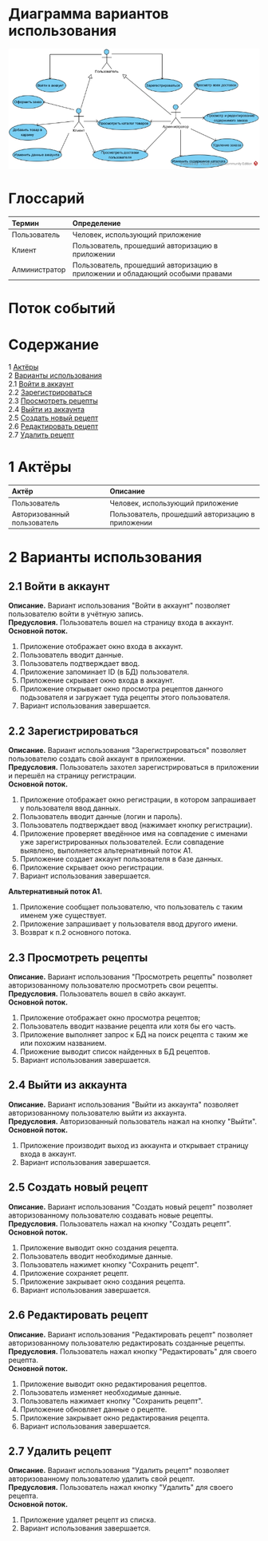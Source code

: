 # Диаграмма вариантов использования

![Диаграмма вариантов использования](https://github.com/WadimAndrianov/mobapp/blob/main/Diagrams/images/Use%20Case%20Diagram1.png) 
  
# Глоссарий

| Термин | Определение |
|:--|:--|
| Пользователь | Человек, использующий приложение |
| Клиент | Пользователь, прошедший авторизацию в приложении |
| Алминистратор | Пользователь, прошедший авторизацию в приложении и обладающий особыми правами |
  
# Поток событий 

# Содержание
1 [Актёры](#1)  
2 [Варианты использования](#2)  
2.1 [Войти в аккаунт](#21)  
2.2 [Зарегистрироваться](#22)    
2.3 [Просмотреть рецепты](#23)  
2.4 [Выйти из аккаунта](#24)  
2.5 [Создать новый рецепт](#25)  
2.6 [Редактировать рецепт](#26)  
2.7 [Удалить рецепт](#27)     

<a name="1"/>

# 1 Актёры

| Актёр | Описание |
|:--|:--|
| Пользователь | Человек, использующий приложение |
| Авторизованный пользователь | Пользователь, прошедший авторизацию в приложении |

<a name="2"/>

# 2 Варианты использования

<a name="21"/>

## 2.1 Войти в аккаунт

**Описание.** Вариант использования "Войти в аккаунт" позволяет пользователю войти в учётную запись.  
**Предусловия.** Пользователь вошел на страницу входа в аккаунт.  
**Основной поток.**
1. Приложение отображает окно входа в аккаунт.
2. Пользователь вводит данные.
3. Пользователь подтверждает ввод.
4. Приложение запоминает ID (в БД) пользователя.
5. Приложение скрывает окно входа в аккаунт.
6. Приложение открывает окно просмотра рецептов данного подьзователя и загружает туда рецепты этого пользователя.
7. Вариант использования завершается.

<a name="22"/>

## 2.2 Зарегистрироваться

**Описание.** Вариант использования "Зарегистрироваться" позволяет пользователю создать свой аккаунт в приложении.  
**Предусловия.** Пользователь захотел зарегистрироваться в приложении и перешёл на страницу регистрации.  
**Основной поток.**
1. Приложение отображает окно регистрации, в котором запрашивает у пользователя ввод данных.
2. Пользователь вводит данные (логин и пароль).
3. Пользователь подтверждает ввод (нажимает кнопку регистрации).
4. Приложение проверяет введённое имя на совпадение с именами уже зарегистрированных пользователей. Если совпадение выявлено, выполняется альтернативный поток А1.
5. Приложение создает аккаунт пользователя в базе данных.
6. Приложение скрывает окно регистрации.
7. Вариант использования завершается.

**Альтернативный поток А1.**
1. Приложение сообщает пользователю, что пользователь с таким именем уже существует.
2. Приложение запрашивает у пользователя ввод другого имени.
3. Возврат к п.2 основного потока.

<a name="23"/>

## 2.3 Просмотреть рецепты

**Описание.** Вариант использования "Просмотреть рецепты" позволяет авторизованному пользователю просмотреть свои рецепты.   
**Предусловия.** Пользователь вошел в свйо аккаунт.  
**Основной поток.**
1. Приложение отображает окно просмотра рецептов;
2. Пользователь вводит название рецепта или хотя бы его часть.
3. Приложение выполняет запрос к БД на поиск рецепта с таким же или похожим названием.
4. Приожение выводит список найденных в БД рецептов.
5. Вариант использования завершается.

<a name="24"/>

## 2.4 Выйти из аккаунта

**Описание.** Вариант использования "Выйти из аккаунта" позволяет авторизованному пользователю выйти из аккаунта.  
**Предусловия.** Авторизованный пользователь нажал на кнопку "Выйти".  
**Основной поток.**
1. Приложение производит выход из аккаунта и открывает страницу входа в аккаунт.
2. Вариант использования завершается.

<a name="25"/>

## 2.5 Создать новый рецепт

**Описание.** Вариант использования "Создать новый рецепт" позволяет авторизованному пользователю создавать новые рецепты.  
**Предусловия.** Пользователь нажал на кнопку "Создать рецепт".  
**Основной поток.**
1. Приложение выводит окно создания рецепта.
2. Пользователь вводит необходимые данные.
3. Пользователь нажимет кнопку "Сохранить рецепт".
4. Приложение сохраняет рецепт.
5. Приложение закрывает окно создания рецепта.
6. Вариант использования завершается.

<a name="26"/>

## 2.6 Редактировать рецепт

**Описание.** Вариант использования "Редактировать рецепт" позволяет авторизованному пользователю редактировать созданные рецепты.  
**Предусловия.** Пользователь нажал кнопку "Редактировать" для своего рецепта.  
**Основной поток.**
1. Приложение выводит окно редактирования рецептов.
2. Пользователь изменяет необходимые данные.
3. Пользователь нажимает кнопку "Сохранить рецепт".
4. Приложение обновляет данные о рецепте.
5. Приложение закрывает окно редактирования рецепта.
6. Вариант использования завершается.

<a name="27"/>

## 2.7 Удалить рецепт

**Описание.** Вариант использования "Удалить рецепт" позволяет авторизованному пользователю удалить свой рецепт.  
**Предусловия.** Пользователь нажал кнопку "Удалить" для своего рецепта.  
**Основной поток.**
1. Приложение удаляет рецепт из списка.
2. Вариант использования завершается.
